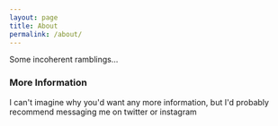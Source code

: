 ```yaml
---
layout: page
title: About
permalink: /about/
---
```


Some incoherent ramblings...

### More Information

I can't imagine why you'd want any more information, but I'd probably recommend messaging me on twitter or instagram
